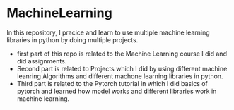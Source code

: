 # MachineLearning

In this repository, I pracice and learn to use multiple machine learning libraries in python by doing multiple projects.

* first part of this repo is related to the Machine Learning course I did and did assignments.
* Second part is related to Projects which I did by using different machine leanring Algorithms and different machone learning libraries in python.
* Third part is related to the Pytorch tutorial in which I did basics of pytorch and learned how model works and different libraries work in machine learning. 
